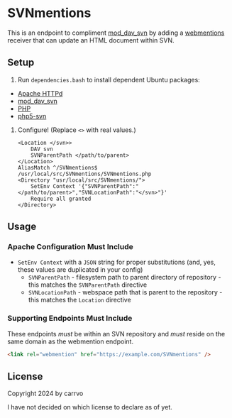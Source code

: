 # SVNmentions

This is an endpoint to compliment [mod_dav_svn](https://svnbook.red-bean.com/en/1.7/svn.ref.mod_dav_svn.conf.html)
by adding a [webmentions](https://www.w3.org/TR/webmention/) receiver that can update an HTML document within SVN.

## Setup

1. Run `dependencies.bash` to install dependent Ubuntu packages:
- [Apache HTTPd](https://httpd.apache.org/)
- [mod_dav_svn](https://svnbook.red-bean.com/en/1.7/svn.ref.mod_dav_svn.conf.html)
- [PHP](https://www.php.net/)
- [php5-svn](https://www.php.net/manual/en/book.svn.php)
1. Configure! (Replace `<>` with real values.)
    ```
    <Location </svn>>
	    DAV svn
	    SVNParentPath </path/to/parent>
    </Location>
    AliasMatch ^/SVNmentions$ /usr/local/src/SVNmentions/SVNmentions.php
    <Directory "usr/local/src/SVNmentions/">
	    SetEnv Context '{"SVNParentPath":"</path/to/parent>","SVNLocationPath":"</svn>"}'
        Require all granted
    </Directory>
    ```

## Usage

### Apache Configuration Must Include
- `SetEnv Context` with a `JSON` string for proper substitutions (and, yes, these values are duplicated in your config)
    - `SVNParentPath` - filesystem path to parent directory of repository - this matches the `SVNParentPath` directive
    - `SVNLocationPath` - webspace path that is parent to the repository - this matches the `Location` directive

### Supporting Endpoints Must Include
These endpoints *must* be within an SVN repository and *must* reside on the same domain as the webmention endpoint.
```html
<link rel="webmention" href="https://example.com/SVNmentions" />
```

## License

Copyright 2024 by carrvo

I have not decided on which license to declare as of yet.

